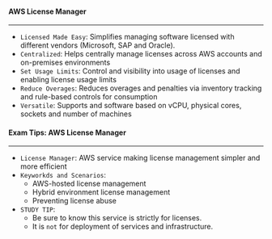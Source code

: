 #### AWS License Manager

___

* `Licensed Made Easy`: Simplifies managing software licensed with different vendors (Microsoft, SAP and Oracle).
* `Centralized`: Helps centrally manage licenses across AWS accounts and on-premises environments
* `Set Usage Limits`: Control and visibility into usage of licenses and enabling license usage limits
* `Reduce Overages`: Reduces overages and penalties via inventory tracking and rule-based controls for consumption
* `Versatile`: Supports and software based on vCPU, physical cores, sockets and number of machines

#### Exam Tips: AWS License Manager

___

* `License Manager`: AWS service making license management simpler and more efficient
* `Keyworkds and Scenarios`:
    * AWS-hosted license management
    * Hybrid environment license management
    * Preventing license abuse
* `STUDY TIP`:
    * Be sure to know this service is strictly for licenses.
    * It is `not` for deployment of services and infrastructure.